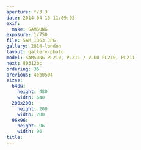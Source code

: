 ```yaml
---
aperture: f/3.3
date: 2014-04-13 11:09:03
exif:
  make: SAMSUNG
exposure: 1/750
file: SAM_1363.JPG
gallery: 2014-london
layout: gallery-photo
model: SAMSUNG PL210, PL211 / VLUU PL210, PL211
next: 80312bc
ordering: 36
previous: 4eb0504
sizes:
  640w:
    height: 480
    width: 640
  200x200:
    height: 200
    width: 200
  96x96:
    height: 96
    width: 96
title: 
---
```

